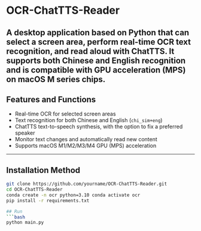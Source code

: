 # OCR-ChatTTS-Reader

A desktop application based on Python that can select a screen area, perform real-time OCR text recognition, and read aloud with ChatTTS. It supports both Chinese and English recognition and is compatible with GPU acceleration (MPS) on macOS M series chips. 
---

## Features and Functions 
- Real-time OCR for selected screen areas
- Text recognition for both Chinese and English (`chi_sim+eng`)
- ChatTTS text-to-speech synthesis, with the option to fix a preferred speaker
- Monitor text changes and automatically read new content
- Supports macOS M1/M2/M3/M4 GPU (MPS) acceleration 
---

## Installation Method 
```bash
git clone https://github.com/yourname/OCR-ChatTTS-Reader.git
cd OCR-ChatTTS-Reader
conda create -n ocr python=3.10 conda activate ocr
pip install -r requirements.txt

## Run
```bash
python main.py
